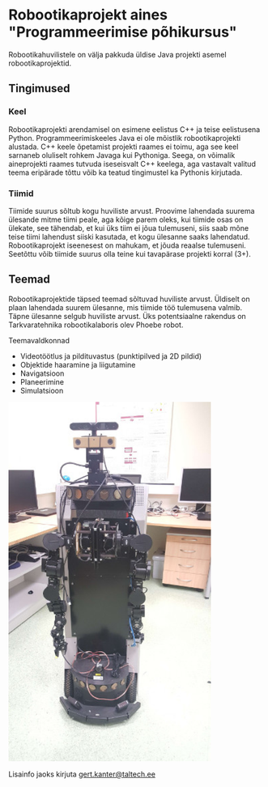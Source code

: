 # Robootikaprojekt aines "Programmeerimise põhikursus"

Robootikahuvilistele on välja pakkuda üldise Java projekti asemel robootikaprojektid.

## Tingimused

### Keel
Robootikaprojekti arendamisel on esimene eelistus C++ ja teise eelistusena Python. Programmeerimiskeeles Java ei ole mõistlik robootikaprojekti alustada. C++ keele õpetamist projekti raames ei toimu, aga see keel sarnaneb oluliselt rohkem Javaga kui Pythoniga. Seega, on võimalik aineprojekti raames tutvuda iseseisvalt C++ keelega, aga vastavalt valitud teema eripärade tõttu võib ka teatud tingimustel ka Pythonis kirjutada. 

### Tiimid
Tiimide suurus sõltub kogu huviliste arvust. Proovime lahendada suurema ülesande mitme tiimi peale, aga kõige parem oleks, kui tiimide osas on ülekate, see tähendab, et kui üks tiim ei jõua tulemuseni, siis saab mõne teise tiimi lahendust siiski kasutada, et kogu ülesanne saaks lahendatud. Robootikaprojekt iseenesest on mahukam, et jõuda reaalse tulemuseni. Seetõttu võib tiimide suurus olla teine kui tavapärase projekti korral (3+).

## Teemad

Robootikaprojektide täpsed teemad sõltuvad huviliste arvust. Üldiselt on plaan lahendada suurem ülesanne, mis tiimide töö tulemusena valmib. Täpne ülesanne selgub huviliste arvust. Üks potentsiaalne rakendus on Tarkvaratehnika robootikalaboris olev Phoebe robot.

Teemavaldkonnad
- Videotöötlus ja pildituvastus (punktipilved ja 2D pildid)
- Objektide haaramine ja liigutamine
- Navigatsioon
- Planeerimine
- Simulatsioon

<img src="https://raw.githubusercontent.com/GertKanter/iti0202/master/images/phoebe.jpg" width="400">

Lisainfo jaoks kirjuta gert.kanter@taltech.ee
